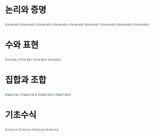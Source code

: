 # 논리와 증명

<img src="homework_0322.assets/KakaoTalk_20220322_232209353.jpg" alt="논리와 증명_1" style="zoom:50%;" />

<img src="homework_0322.assets/KakaoTalk_20220322_232209644.jpg" alt="논리와 증명_2" style="zoom:50%;" />

<img src="homework_0322.assets/KakaoTalk_20220322_232209997.jpg" alt="논리와 증명_3" style="zoom:50%;" />

<img src="homework_0322.assets/KakaoTalk_20220322_232210382.jpg" alt="논리와 증명_4" style="zoom:50%;" />

<img src="homework_0322.assets/KakaoTalk_20220322_232210677.jpg" alt="논리와 증명5" style="zoom:50%;" />

<img src="homework_0322.assets/KakaoTalk_20220322_232211044.jpg" alt="논리와 증명_7" style="zoom:50%;" />

<img src="homework_0322.assets/KakaoTalk_20220322_232211370.jpg" alt="논리와 증명_9" style="zoom:50%;" />

<img src="homework_0322.assets/KakaoTalk_20220322_232211656.jpg" alt="논리와 증명_10" style="zoom:50%;" />

<img src="homework_0322.assets/KakaoTalk_20220322_232212090.jpg" alt="논리와 증명_11" style="zoom:50%;" />





# 수와 표현

<img src="homework_0322.assets/KakaoTalk_20220322_232212790.jpg" alt="수와 표현_2" style="zoom:50%;" />

<img src="homework_0322.assets/KakaoTalk_20220322_232213144.jpg" alt="수와 표현_3" style="zoom:50%;" />

<img src="homework_0322.assets/KakaoTalk_20220322_232213464.jpg" alt="수와 표현_4" style="zoom:50%;" />

<img src="homework_0322.assets/KakaoTalk_20220322_232213755.jpg" alt="수와 표현_5" style="zoom:50%;" />





# 집합과 조합

<img src="homework_0322.assets/KakaoTalk_20220322_232214197.jpg" alt="집합과 조합_3" style="zoom:50%;" />

<img src="homework_0322.assets/KakaoTalk_20220322_232214583.jpg" alt="집합과 조합_10" style="zoom:50%;" />

<img src="homework_0322.assets/KakaoTalk_20220322_232214881.jpg" alt="집합과 조합_13" style="zoom:50%;" />

<img src="homework_0322.assets/KakaoTalk_20220322_232215243.jpg" alt="집합과 조합_16" style="zoom:50%;" />





# 기초수식

<img src="homework_0322.assets/KakaoTalk_20220322_232215646.jpg" alt="기초수식_4" style="zoom:50%;" />

<img src="homework_0322.assets/KakaoTalk_20220322_232215949.jpg" alt="기초수식_4" style="zoom:50%;" />

<img src="homework_0322.assets/KakaoTalk_20220322_232216289.jpg" alt="기초수식_6" style="zoom:50%;" />

<img src="homework_0322.assets/KakaoTalk_20220322_232216612.jpg" alt="기초수식_8" style="zoom:50%;" />